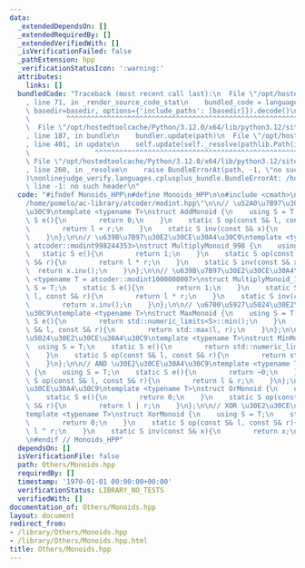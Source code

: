 ```yaml
---
data:
  _extendedDependsOn: []
  _extendedRequiredBy: []
  _extendedVerifiedWith: []
  _isVerificationFailed: false
  _pathExtension: hpp
  _verificationStatusIcon: ':warning:'
  attributes:
    links: []
  bundledCode: "Traceback (most recent call last):\n  File \"/opt/hostedtoolcache/Python/3.12.0/x64/lib/python3.12/site-packages/onlinejudge_verify/documentation/build.py\"\
    , line 71, in _render_source_code_stat\n    bundled_code = language.bundle(stat.path,\
    \ basedir=basedir, options={'include_paths': [basedir]}).decode()\n          \
    \         ^^^^^^^^^^^^^^^^^^^^^^^^^^^^^^^^^^^^^^^^^^^^^^^^^^^^^^^^^^^^^^^^^^^^^^^^^^^^^^^^^\n\
    \  File \"/opt/hostedtoolcache/Python/3.12.0/x64/lib/python3.12/site-packages/onlinejudge_verify/languages/cplusplus.py\"\
    , line 187, in bundle\n    bundler.update(path)\n  File \"/opt/hostedtoolcache/Python/3.12.0/x64/lib/python3.12/site-packages/onlinejudge_verify/languages/cplusplus_bundle.py\"\
    , line 401, in update\n    self.update(self._resolve(pathlib.Path(included), included_from=path))\n\
    \                ^^^^^^^^^^^^^^^^^^^^^^^^^^^^^^^^^^^^^^^^^^^^^^^^^^^^^^^^^\n \
    \ File \"/opt/hostedtoolcache/Python/3.12.0/x64/lib/python3.12/site-packages/onlinejudge_verify/languages/cplusplus_bundle.py\"\
    , line 260, in _resolve\n    raise BundleErrorAt(path, -1, \"no such header\"\
    )\nonlinejudge_verify.languages.cplusplus_bundle.BundleErrorAt: /home/pomelo/ac-library/atcoder/modint.hpp:\
    \ line -1: no such header\n"
  code: "#ifndef Monoids_HPP\n#define Monoids_HPP\n\n#include <cmath>\n#include \"\
    /home/pomelo/ac-library/atcoder/modint.hpp\"\n\n// \u52A0\u7B97\u30E2\u30CE\u30A4\
    \u30C9\ntemplate <typename T>\nstruct AddMonoid {\n    using S = T;\n    static\
    \ S e(){\n        return 0;\n    }\n    static S op(const S& l, const S& r){\n\
    \        return l + r;\n    }\n    static S inv(const S& x){\n        return -x;\n\
    \    }\n};\n\n// \u639B\u7B97\u30E2\u30CE\u30A4\u30C9\ntemplate <typename T =\
    \ atcoder::modint998244353>\nstruct MultiplyMonoid_998 {\n    using S = T;\n \
    \   static S e(){\n        return 1;\n    }\n    static S op(const S& l, const\
    \ S& r){\n        return l * r;\n    }\n    static S inv(const S& x){\n      \
    \  return x.inv();\n    }\n};\n\n// \u639B\u7B97\u30E2\u30CE\u30A4\u30C9\ntemplate\
    \ <typename T = atcoder::modint1000000007>\nstruct MultiplyMonoid_100 {\n    using\
    \ S = T;\n    static S e(){\n        return 1;\n    }\n    static S op(const S&\
    \ l, const S& r){\n        return l * r;\n    }\n    static S inv(const S& x){\n\
    \        return x.inv();\n    }\n};\n\n// \u6700\u5927\u5024\u30E2\u30CE\u30A4\
    \u30C9\ntemplate <typename T>\nstruct MaxMonoid {\n    using S = T;\n    static\
    \ S e(){\n        return std::numeric_limits<S>::min();\n    }\n    static S op(const\
    \ S& l, const S& r){\n        return std::max(l, r);\n    }\n};\n\n// \u6700\u5C0F\
    \u5024\u30E2\u30CE\u30A4\u30C9\ntemplate <typename T>\nstruct MinMonoid {\n  \
    \  using S = T;\n    static S e(){\n        return std::numeric_limits<S>::max();\n\
    \    }\n    static S op(const S& l, const S& r){\n        return std::min(l, r);\n\
    \    }\n};\n\n// AND \u30E2\u30CE\u30A4\u30C9\ntemplate <typename T>\nstruct AndMonoid\
    \ {\n    using S = T;\n    static S e(){\n        return ~0;\n    }\n    static\
    \ S op(const S& l, const S& r){\n        return l & r;\n    }\n};\n\n// OR \u30E2\
    \u30CE\u30A4\u30C9\ntemplate <typename T>\nstruct OrMonoid {\n    using S = T;\n\
    \    static S e(){\n        return 0;\n    }\n    static S op(const S& l, const\
    \ S& r){\n        return l | r;\n    }\n};\n\n// XOR \u30E2\u30CE\u30A4\u30C9\n\
    template <typename T>\nstruct XorMonoid {\n    using S = T;\n    static S e(){\n\
    \        return 0;\n    }\n    static S op(const S& l, const S& r){\n        return\
    \ l ^ r;\n    }\n    static S inv(const S& x){\n        return x;\n    }\n};\n\
    \n#endif // Monoids_HPP"
  dependsOn: []
  isVerificationFile: false
  path: Others/Monoids.hpp
  requiredBy: []
  timestamp: '1970-01-01 00:00:00+00:00'
  verificationStatus: LIBRARY_NO_TESTS
  verifiedWith: []
documentation_of: Others/Monoids.hpp
layout: document
redirect_from:
- /library/Others/Monoids.hpp
- /library/Others/Monoids.hpp.html
title: Others/Monoids.hpp
---
```

